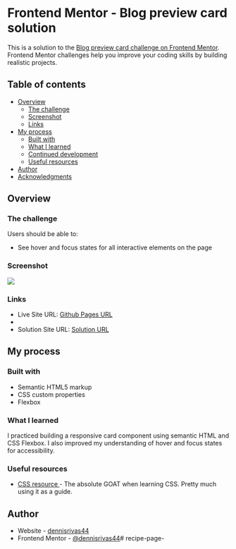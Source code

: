 # Frontend Mentor - Blog preview card solution

This is a solution to the [Blog preview card challenge on Frontend Mentor](https://www.frontendmentor.io/challenges/blog-preview-card-ckPaj01IcS). Frontend Mentor challenges help you improve your coding skills by building realistic projects. 

## Table of contents

- [Overview](#overview)
  - [The challenge](#the-challenge)
  - [Screenshot](#screenshot)
  - [Links](#links)
- [My process](#my-process)
  - [Built with](#built-with)
  - [What I learned](#what-i-learned)
  - [Continued development](#continued-development)
  - [Useful resources](#useful-resources)
- [Author](#author)
- [Acknowledgments](#acknowledgments)


## Overview

### The challenge

Users should be able to:

- See hover and focus states for all interactive elements on the page

### Screenshot

<img src="./assets/images/Screenshot 2025-06-16 at 3.33.41 PM.png" />


### Links

- Live Site URL: [Github Pages URL](https://your-live-site-url.com)
- 
- Solution Site URL: [Solution URL](https://dennisrivas44.github.io/blog-card-project/)


## My process

### Built with

- Semantic HTML5 markup
- CSS custom properties
- Flexbox

### What I learned
I practiced building a responsive card component using semantic HTML and CSS Flexbox. I also improved my understanding of hover and focus states for accessibility.
### Useful resources

- [CSS resource ](https://www.w3schools.com/cssref/pr_dim_line-height.php) - 
The absolute GOAT when learning CSS. Pretty much using it as a guide. 

## Author

- Website - [dennisrivas44](https://github.com/dennisrivas44)
- Frontend Mentor - [@dennisrivas44](https://www.frontendmentor.io/profile/@dennisrivas44)# recipe-page-
